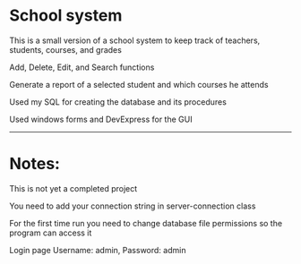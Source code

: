 # School system
This is a small version of a school system to keep track of teachers, students, courses, and grades

Add, Delete, Edit, and Search functions

Generate a report of a selected student and which courses he attends

Used my SQL for creating the database and its procedures

Used windows forms and DevExpress for the GUI

---


# Notes:
 
This is not yet a completed project

You need to add your connection string in server-connection class 

For the first time run you need to change database file permissions so the program can access it

Login page Username: admin,  Password: admin
